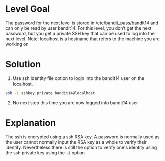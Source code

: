 # Level Goal
The password for the next level is stored in /etc/bandit_pass/bandit14 and can only be read by user bandit14. For this level, you don’t get the next password, but you get a private SSH key that can be used to log into the next level. Note: localhost is a hostname that refers to the machine you are working on

# Solution

1. Use ssh identity file option to login into the bandit14 user on the localhost.
```Bash
ssh -i sshkey.private bandit14@localhost
```

2. No next step this time you are now logged into bandit14 user

# Explanation

The ssh is encrypted using a ssh RSA key. A password is normally used as the user cannot normally input the RSA key as a whole to verify their identity. Nevertheless there is still the option to verify one's identity using the ssh private key using the ```-i``` option

